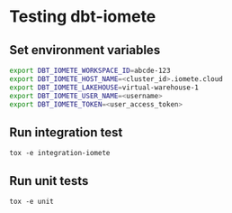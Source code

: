 # Testing dbt-iomete


## Set environment variables
```bash
export DBT_IOMETE_WORKSPACE_ID=abcde-123
export DBT_IOMETE_HOST_NAME=<cluster_id>.iomete.cloud
export DBT_IOMETE_LAKEHOUSE=virtual-warehouse-1
export DBT_IOMETE_USER_NAME=<username>
export DBT_IOMETE_TOKEN=<user_access_token>
```

## Run integration test

```shell
tox -e integration-iomete
```

## Run unit tests
```shell
tox -e unit
```